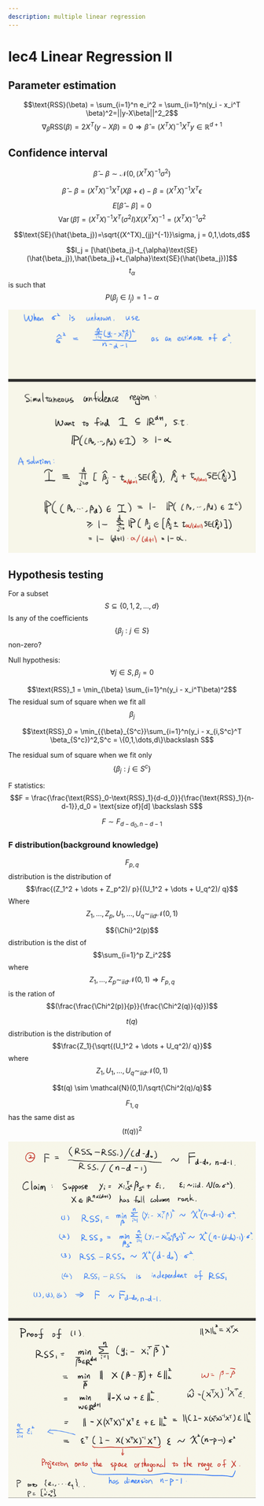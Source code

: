 ```yaml
---
description: multiple linear regression
---
```


# lec4 Linear Regression II

## Parameter estimation

$$\text{RSS}(\beta) = \sum_{i=1}^n e_i^2 = \sum_{i=1}^n(y_i - x_i^T \beta)^2=||y-X\beta||^2_2$$ $$\nabla_{\beta}\text{RSS}(\beta) = 2X^T(y -X\beta)=0\Rightarrow \hat{\beta} = (X^TX)^{-1}X^Ty \in \mathbb{R}^{d+1}$$

## Confidence interval

$$\hat{\beta} - \beta \sim \mathcal{N}(0, (X^TX)^{-1}\sigma^2)$$

$$\hat{\beta} -\beta = (X^TX)^{-1}X^T(X\beta + \epsilon) -\beta =(X^TX)^{-1}X^T \epsilon$$

$$E[\hat{\beta}-\beta] = 0$$ $$\operatorname{Var}(\hat{\beta}) = (X^TX)^{-1}X^T(\sigma^2 I)X(X^TX)^{-1}=(X^TX)^{-1}\sigma^2$$

$$\text{SE}(\hat{\beta_j})=\sqrt{(X^TX)_{jj}^{-1}}\sigma, j = 0,1,\dots,d$$

$$I_j = [\hat{\beta_j}-t_{\alpha}\text{SE}(\hat{\beta_j}),\hat{\beta_j}+t_{\alpha}\text{SE}(\hat{\beta_j})]$$ $$t_{\alpha}$$ is such that $$P(\beta_j \in I_j)=1-\alpha$$

![fig1](../.gitbook/assets/stat154lec4fig1.png)

## Hypothesis testing

For a subset $$S \subseteq \{0,1,2,\dots, d\}$$ Is any of the coefficients $$\{\beta_j : j \in S\}$$ non-zero?

Null hypothesis: $$\forall j \in S, \beta_j = 0$$

$$\text{RSS}_1 = \min_{\beta} \sum_{i=1}^n(y_i - x_i^T\beta)^2$$ The residual sum of square when we fit all $$\beta_j$$

$$\text{RSS}_0 = \min_{{\beta}_{S^c}}\sum_{i=1}^n(y_i - x_{i,S^c}^T \beta_{S^c})^2,S^c = \{0,1,\dots,d\}\backslash S$$

The residual sum of square when we fit only $$\{\beta_j:j\in S^c \}$$

F statistics: $$F = \frac{\frac{\text{RSS}_0-\text{RSS}_1}{d-d_0}}{\frac{\text{RSS}_1}{n-d-1}},d_0 = \text{size of}[d] \backslash S$$

$$F \sim F_{d-d_0,n-d-1}$$

### F distribution\(background knowledge\)

$$F_{p,q}$$ distribution is the distribution of $$\frac{(Z_1^2 + \dots + Z_p^2)/ p}{(U_1^2 + \dots + U_q^2)/ q}$$ Where $$Z_1,\dots,Z_p,U_1,\dots,U_q \sim_{iid}\mathcal{N}(0,1)$$

$${\Chi}^2(p)$$ distribution is the dist of $$\sum_{i=1}^p Z_i^2$$ where $$Z_1,\dots,Z_p \sim_{iid}\mathcal{N}(0,1)\Rightarrow F_{p,q}$$ is the ration of $$(\frac{\frac{\Chi^2(p)}{p}}{\frac{\Chi^2(q)}{q}})$$

$$t(q)$$ distribution is the distribution of $$\frac{Z_1}{\sqrt{(U_1^2 + \dots + U_q^2)/ q}}$$ where $$Z_1,U_1,\dots,U_q \sim_{iid} \mathcal{N}(0,1)$$

$$t(q) \sim \mathcal{N}(0,1)/\sqrt{\Chi^2(q)/q}$$

$$F_{1,q}$$ has the same dist as $$(t(q))^2$$

![fig2](../.gitbook/assets/stat154lec4fig2.png)

